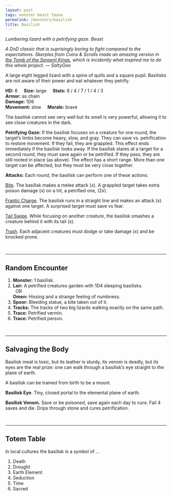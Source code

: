 ```yaml
---
layout: post
tags: monster beast fauna
permalink: /monsters/basilisk
title: Basilisk
---
```


*Lumbering lizard with a petrifying gaze. Beast*

<span class="alchemy"> *A DnD classic that is suprisingly boring to fight compared to the expectations. Skerples from Coins & Scrolls made an amazing version in [the Tomb of the Serpent Kings](https://coinsandscrolls.blogspot.com/2017/06/osr-tomb-of-serpent-kings-megapost.html), which is incidently what inspired me to do this whole project. — SaltyGoo* </span>

A large eight legged lizard with a spine of quills and a square pupil. Basilisks are not aware of their power and eat whatever they petrify.

**HD:** 6  &nbsp; &nbsp;  **Size:** large &nbsp; &nbsp; **Stats:** 8 / 4 / 7 / 1 / 4 / 3  <br>
**Armor:** as chain <br>
**Damage:** 1D6 <br>
**Movement:** slow &nbsp; &nbsp; **Morale:** brave <br>

The basilisk cannot see very well but its smell is very powerful, allowing it to see close creatures in the dark.

**Petrifying Gaze:** If the basilisk focuses on a creature for one round, the target’s limbs become heavy, slow, and gray. They can save vs. petrification to restore movement. If they fail, they are grappled. This effect ends immediately if the basilisk looks away. If the basilisk stares at a target for a second round, they must save again or be petrified. If they pass, they are still rooted in place (as above). The effect has a short range. More than one target can be affected, but they must be very close together.

**Attacks:** Each round, the basilisk can perform one of these actions:

<ins>Bite</ins>. The basilisk makes a melee attack (x). A grappled target takes extra poison damage (x) on a hit, a petrified one, (2x).

<ins>Frantic Charge</ins>. The basilisk runs in a straight line and makes an attack (x) against one target. A surprised target must save vs fear. 

<ins>Tail Swipe</ins>. While focusing on another creature, the basilisk smashes a creature behind it with its tail (x).

<ins>Trash</ins>. Each adjacent creatures must dodge or take damage (x) and be knocked prone.

<br>

---

## Random Encounter

1. **Monster:** 1 basilisk.
1. **Lair:** A petrified creatures garden with 1D4 sleeping basilisks. <br>	&nbsp; OR <br>	**Omen:** Hissing and a strange feeling of numbness.
1. **Spoor:** Bleeding statue, a bite taken out of it.
1. **Tracks:** The tracks of two big lizards walking exactly on the same path.
1. **Trace:** Petrified vermin. 
1. **Trace:** Petrified person.

<br>

---

## Salvaging the Body

Basilisk meat is toxic, but its leather is sturdy, its venom is deadly, but its eyes are the real prize: one can walk through a basilisk’s eye straight to the plane of earth.

A basilisk can be trained from birth to be a mount.

<span class="alchemy">**Basilisk Eye**. Tiny, closed portal to the elemental plane of earth.</span>

<span class="alchemy">**Basilisk Venom.** Save or be poisoned, save again each day to cure. Fail 4 saves and die. Drips through stone and cures petrification.</span>

<br>

---

## Totem Table

In local cultures the basilisk is a symbol of ...

1. Death
1. Drought
1. Earth Element
1. Seduction
1. Time
1. Sacred 

